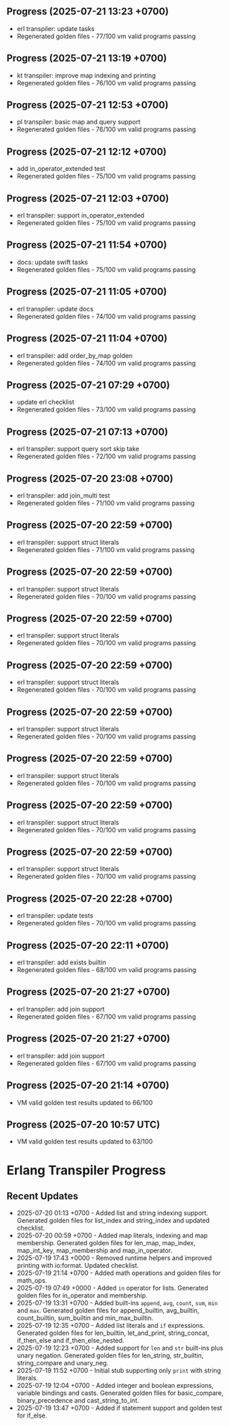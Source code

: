 ## Progress (2025-07-21 13:23 +0700)
- erl transpiler: update tasks
- Regenerated golden files - 77/100 vm valid programs passing

## Progress (2025-07-21 13:19 +0700)
- kt transpiler: improve map indexing and printing
- Regenerated golden files - 76/100 vm valid programs passing

## Progress (2025-07-21 12:53 +0700)
- pl transpiler: basic map and query support
- Regenerated golden files - 76/100 vm valid programs passing

## Progress (2025-07-21 12:12 +0700)
- add in_operator_extended test
- Regenerated golden files - 75/100 vm valid programs passing

## Progress (2025-07-21 12:03 +0700)
- erl transpiler: support in_operator_extended
- Regenerated golden files - 75/100 vm valid programs passing

## Progress (2025-07-21 11:54 +0700)
- docs: update swift tasks
- Regenerated golden files - 75/100 vm valid programs passing

## Progress (2025-07-21 11:05 +0700)
- erl transpiler: update docs
- Regenerated golden files - 74/100 vm valid programs passing

## Progress (2025-07-21 11:04 +0700)
- erl transpiler: add order_by_map golden
- Regenerated golden files - 74/100 vm valid programs passing

## Progress (2025-07-21 07:29 +0700)
- update erl checklist
- Regenerated golden files - 73/100 vm valid programs passing

## Progress (2025-07-21 07:13 +0700)
- erl transpiler: support query sort skip take
- Regenerated golden files - 72/100 vm valid programs passing

## Progress (2025-07-20 23:08 +0700)
- erl transpiler: add join_multi test
- Regenerated golden files - 71/100 vm valid programs passing

## Progress (2025-07-20 22:59 +0700)
- erl transpiler: support struct literals
- Regenerated golden files - 71/100 vm valid programs passing

## Progress (2025-07-20 22:59 +0700)
- erl transpiler: support struct literals
- Regenerated golden files - 70/100 vm valid programs passing

## Progress (2025-07-20 22:59 +0700)
- erl transpiler: support struct literals
- Regenerated golden files - 70/100 vm valid programs passing

## Progress (2025-07-20 22:59 +0700)
- erl transpiler: support struct literals
- Regenerated golden files - 70/100 vm valid programs passing

## Progress (2025-07-20 22:59 +0700)
- erl transpiler: support struct literals
- Regenerated golden files - 70/100 vm valid programs passing

## Progress (2025-07-20 22:59 +0700)
- erl transpiler: support struct literals
- Regenerated golden files - 70/100 vm valid programs passing

## Progress (2025-07-20 22:59 +0700)
- erl transpiler: support struct literals
- Regenerated golden files - 70/100 vm valid programs passing

## Progress (2025-07-20 22:59 +0700)
- erl transpiler: support struct literals
- Regenerated golden files - 70/100 vm valid programs passing

## Progress (2025-07-20 22:28 +0700)
- erl transpiler: update tests
- Regenerated golden files - 70/100 vm valid programs passing

## Progress (2025-07-20 22:11 +0700)
- erl transpiler: add exists builtin
- Regenerated golden files - 68/100 vm valid programs passing

## Progress (2025-07-20 21:27 +0700)
- erl transpiler: add join support
- Regenerated golden files - 67/100 vm valid programs passing

## Progress (2025-07-20 21:27 +0700)
- erl transpiler: add join support
- Regenerated golden files - 67/100 vm valid programs passing

## Progress (2025-07-20 21:14 +0700)
- VM valid golden test results updated to 66/100

## Progress (2025-07-20 10:57 UTC)
- VM valid golden test results updated to 63/100

# Erlang Transpiler Progress

## Recent Updates
- 2025-07-20 01:13 +0700 - Added list and string indexing support. Generated golden files for list_index and string_index and updated checklist.
- 2025-07-20 00:59 +0700 - Added map literals, indexing and map membership. Generated golden files for len_map, map_index, map_int_key, map_membership and map_in_operator.
- 2025-07-19 17:43 +0000 - Removed runtime helpers and improved printing with io:format. Updated checklist.
- 2025-07-19 21:14 +0700 - Added math operations and golden files for math_ops.
- 2025-07-19 07:49 +0000 - Added `in` operator for lists. Generated golden files for in_operator and membership.
- 2025-07-19 13:31 +0700 - Added built-ins `append`, `avg`, `count`, `sum`, `min` and `max`. Generated golden files for append_builtin, avg_builtin, count_builtin, sum_builtin and min_max_builtin.
- 2025-07-19 12:35 +0700 - Added list literals and `if` expressions. Generated golden files for len_builtin, let_and_print, string_concat, if_then_else and if_then_else_nested.
- 2025-07-19 12:23 +0700 - Added support for `len` and `str` built-ins plus unary negation. Generated golden files for len_string, str_builtin, string_compare and unary_neg.
- 2025-07-19 11:52 +0700 - Initial stub supporting only `print` with string literals.
- 2025-07-19 12:04 +0700 - Added integer and boolean expressions, variable bindings and casts. Generated golden files for basic_compare, binary_precedence and cast_string_to_int.
- 2025-07-19 13:47 +0700 - Added if statement support and golden test for if_else.
